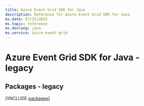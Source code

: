 ```yaml
---
title: Azure Event Grid SDK for Java
description: Reference for Azure Event Grid SDK for Java
ms.date: 07/15/2025
ms.topic: reference
ms.devlang: java
ms.service: azure-event-grid
---
```

# Azure Event Grid SDK for Java - legacy
## Packages - legacy
[!INCLUDE [packages](event-grid-index.md)]